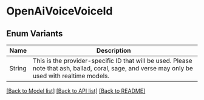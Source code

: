 # OpenAiVoiceVoiceId

## Enum Variants

| Name | Description |
|---- | -----|
| String | This is the provider-specific ID that will be used. Please note that ash, ballad, coral, sage, and verse may only be used with realtime models. |

[[Back to Model list]](../README.md#documentation-for-models) [[Back to API list]](../README.md#documentation-for-api-endpoints) [[Back to README]](../README.md)


